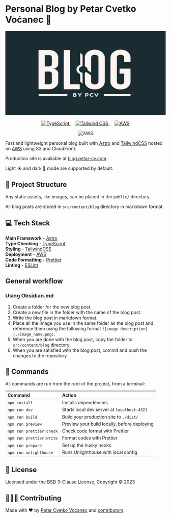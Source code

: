 # Personal Blog by Petar Cvetko Voćanec 📄

<p align="center">
  <img width="560" alt="Personal Blog Lighthouse Score" src="public/images/static/blog_by_pcv.png">
</p>

<p align="center">
  <a href="https://www.typescriptlang.org/" target="blank">
      <img alt="TypeScript" src="https://img.shields.io/badge/typescript-%23007ACC.svg?style=for-the-badge&logo=typescript&logoColor=white">
  </a>
  &nbsp;&nbsp;&nbsp;
  <a href="https://tailwindcss.com/" target="blank">
      <img alt="Tailwind CSS" src="https://img.shields.io/badge/Tailwind_CSS-38B2AC?style=for-the-badge&logo=tailwind-css&logoColor=white">
  </a>
  &nbsp;&nbsp;&nbsp;
  <a href="https://aws.amazon.com/" target="blank">
      <img alt="AWS" src="https://img.shields.io/badge/AWS-%23FF9900.svg?style=for-the-badge&logo=amazon-aws&logoColor=white">
  </a>
</p>

<p align="center">
    <img alt="AWS" src="https://codebuild.eu-central-1.amazonaws.com/badges?uuid=eyJlbmNyeXB0ZWREYXRhIjoiNlNibGovSHRBbDZmODlTUVFSYU9TOXBRK3BMT2NMR2luTDU1M215Ym5kNXNLcjhQTEVVWUo5UFJXNVFkSHNOcGxBSHdzQ1BEZHM3dnpua1ZZTDd2K0dzPSIsIml2UGFyYW1ldGVyU3BlYyI6ImZDcnkvYVVmQWtWRXM3RmMiLCJtYXRlcmlhbFNldFNlcmlhbCI6MX0%3D&branch=main">
</p>

Fast and lightweight personal blog built with [Astro](https://astro.build/) and [TailwindCSS](https://tailwindcss.com/) hosted on [AWS](https://aws.amazon.com/) using S3 and CloudFront.

Production site is available at [blog.petar-cv.com](https://blog.petar-cv.com/).

Light ☀️ and dark 🌙 mode are supported by default.

## 🚀 Project Structure

Any static assets, like images, can be placed in the `public/` directory.

All blog posts are stored in `src/content/blog` directory in markdown format.

## 💻 Tech Stack

**Main Framework** - [Astro](https://astro.build/)  
**Type Checking** - [TypeScript](https://www.typescriptlang.org/)  
**Styling** - [TailwindCSS](https://tailwindcss.com/)  
**Deployment** - [AWS](https://aws.amazon.com/)  
**Code Formatting** - [Prettier](https://prettier.io/)  
**Linting** - [ESLint](https://eslint.org)

## General workflow

### Using Obsidian.md

1. Create a folder for the new blog post.
2. Create a new file in the folder with the name of the blog post.
3. Write the blog post in markdown format.
4. Place all the image you use in the same folder as the blog post and reference them using the following format `![image description](./image_name.png)`.
5. When you are done with the blog post, copy the folder to `src/content/blog` directory.
6. When you are satisfied with the blog post, commit and push the changes to the repository.

## 🧞 Commands

All commands are run from the root of the project, from a terminal:

| Command                  | Action                                       |
| :----------------------- | :------------------------------------------- |
| `npm install`            | Installs dependencies                        |
| `npm run dev`            | Starts local dev server at `localhost:4321`  |
| `npm run build`          | Build your production site to `./dist/`      |
| `npm run preview`        | Preview your build locally, before deploying |
| `npm run prettier:check` | Check code format with Prettier              |
| `npm run prettier:write` | Format codes with Prettier                   |
| `npm run prepare`        | Set up the husky hooks                       |
| `npm run unlighthouse`   | Runs Unlighthouse with local config          |

## 📜 License

Licensed under the BSD 3-Clause License, Copyright © 2023

## 🧑‍🤝‍🧑 Contributing

Made with ❤️ by [Petar Cvetko Voćanec](https://github.com/Petar-CV) and [contributors](https://github.com/Petar-CV/personal-blog/graphs/contributors).
